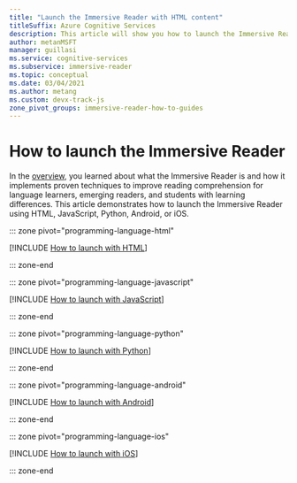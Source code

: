 ```yaml
---
title: "Launch the Immersive Reader with HTML content"
titleSuffix: Azure Cognitive Services
description: This article will show you how to launch the Immersive Reader with HTML content.
author: metanMSFT
manager: guillasi
ms.service: cognitive-services
ms.subservice: immersive-reader
ms.topic: conceptual
ms.date: 03/04/2021
ms.author: metang
ms.custom: devx-track-js
zone_pivot_groups: immersive-reader-how-to-guides
---
```


# How to launch the Immersive Reader

In the [overview](./overview.md), you learned about what the Immersive Reader is and how it implements proven techniques to improve reading comprehension for language learners, emerging readers, and students with learning differences. This article demonstrates how to launch the Immersive Reader using HTML, JavaScript, Python, Android, or iOS. 

::: zone pivot="programming-language-html"

[!INCLUDE [How to launch with HTML](../includes/how-to/how-to-launch-immersive-reader-html.md)]

::: zone-end

::: zone pivot="programming-language-javascript"

[!INCLUDE [How to launch with JavaScript](../includes/how-to/how-to-launch-immersive-reader-javascript.md)]

::: zone-end

::: zone pivot="programming-language-python"

[!INCLUDE [How to launch with Python](../includes/how-to/how-to-launch-immersive-reader-python.md)]

::: zone-end

::: zone pivot="programming-language-android"

[!INCLUDE [How to launch with Android](../includes/how-to/how-to-launch-immersive-reader-android.md)]

::: zone-end

::: zone pivot="programming-language-ios"

[!INCLUDE [How to launch with iOS](../includes/how-to/how-to-launch-immersive-reader-iOS.md)]

::: zone-end